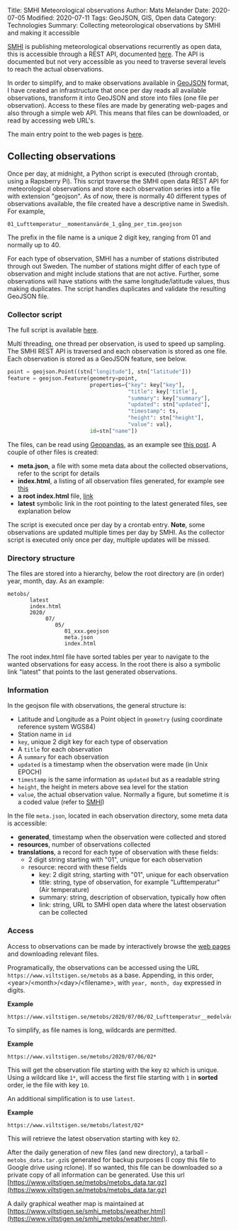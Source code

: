 Title: SMHI Meteorological observations
Author: Mats Melander
Date: 2020-07-05
Modified: 2020-07-11
Tags: GeoJSON, GIS, Open data
Category: Technologies
Summary: Collecting meteorological observations by SMHI and making it accessible

[SMHI](https://www.smhi.se/omsmhi) is publishing meteorological observations recurrently as open data, this is
accessible through a REST API, documented [here](https://opendata.smhi.se/apidocs/metobs/index.html).
The API is documented but not very accessible as you need to traverse several levels to reach the actual observations.

In order to simplify, and to make observations available in [GeoJSON](https://geojson.org/) format, I have created an
infrastructure that once per day reads all available observations, transform it into GeoJSON and store into files 
(one file per observation). Access to these files are made by generating web-pages and also through a simple web API.
This means that files can be downloaded, or read by accessing web URL's.

The main entry point to the web pages is [here](https://www.viltstigen.se/smhi_metobs/).

## Collecting observations
Once per day, at midnight, a Python script is executed (through crontab, using a Rapsberry Pi). This script traverse
the SMHI open data REST API for meteorological observations and store each observation series into a file with 
extension "geojson". As of now, there is normally 40 different types of observations available, the file created
have a descriptive name in Swedish. For example,
```text
01_Lufttemperatur__momentanvärde_1_gång_per_tim.geojson
```
The prefix in the file name is a unique 2 digit key, ranging from 01 and normally up to 40.

For each type of observation, SMHI has a number of stations distributed through out Sweden. The number of stations might
differ of each type of observation and might include stations that are not active. Further, some observations will have
stations with the same longitude/latitude values, thus making duplicates. The script handles duplicates and validate the
resulting GeoJSON file.

### Collector script
The full script is available [here](https://github.com/Wolfrax/smhi/blob/master/py/collector_metobs.py).

Multi threading, one thread per observation, is used to speed up sampling. The SMHI REST API is traversed and each 
observation is stored as one file. Each observation is stored as a GeoJSON feature, see below.
```python
point = geojson.Point((stn["longitude"], stn["latitude"]))
feature = geojson.Feature(geometry=point,
                          properties={"key": key["key"],
                                      "title": key['title'],
                                      "summary": key["summary"],
                                      "updated": stn["updated"],
                                      "timestamp": ts,
                                      "height": stn["height"],
                                      "value": val},
                          id=stn["name"])

```
The files, can be read using [Geopandas](https://geopandas.readthedocs.io/en/latest/index.html), as an example see
[this post]({filename}/articles/Technologies/carta_geoplot.md).
A couple of other files is created:

- **meta.json**, a file with some meta data about the collected observations, refer to the script for details
- **index.html**, a listing of all observation files generated, for example see [this](https://www.viltstigen.se/smhi_metobs2020/07/05/)
- **a root index.html** file, [link](https://www.viltstigen.se/smhi_metobs/)
- **latest** symbolic link in the root pointing to the latest generated files, see explanation below

The script is executed once per day by a crontab entry. **Note**, some observations are updated multiple times per day
by SMHI. As the collector script is executed only once per day, multiple updates will be missed.

### Directory structure
The files are stored into a hierarchy, below the root directory are (in order) year, month, day.
As an example:
```text
metobs/
       latest
       index.html
       2020/      
            07/  
               05/
                  01_xxx.geojson
                  meta.json
                  index.html
```
The root index.html file have sorted tables per year to navigate to the wanted observations for easy access.
In the root there is also a symbolic link "latest" that points to the last generated observations.

### Information
In the geojson file with observations, the general structure is:

- Latitude and Longitude as a Point object in `geometry` (using coordinate reference system WGS84)
- Station name in `id`
- `key`, unique 2 digit key for each type of observation
- A `title` for each observation
- A `summary` for each observation
- `updated` is a timestamp when the observation were made (in Unix EPOCH)
- `timestamp` is the same information as `updated` but as a readable string
- `height`, the height in meters above sea level for the station
- `value`, the actual observation value. Normally a figure, but sometime it is a coded value 
  (refer to [SMHI](https://opendata.smhi.se/apidocs/metobs/codes.html))

In the file `meta.json`, located in each observation directory, some meta data is accessible:

- **generated**, timestamp when the observation were collected and stored
- **resources**, number of observations collected
- **translations**, a record for each type of observation with these fields:
    * 2 digit string starting with "01", unique for each observation
    * resource: record with these fields
        * key: 2 digit string, starting with "01", unique for each observation
        * title: string, type of observation, for example "Lufttemperatur" (Air temperature)
        * summary: string, description of observation, typically how often
        * link: string, URL to SMHI open data where the latest observation can be collected

### Access
Access to observations can be made by interactively browse the [web pages](https://www.viltstigen.se/smhi_metobs/) and
downloading relevant files.

Programatically, the observations can be accessed using the URL `https://www.viltstigen.se/metobs` as a base.
Appending, in this order, &lt;year&gt;/&lt;month&gt;/&lt;day&gt;/&lt;filename&gt;, with `year, month, day` expressed 
in digits.

**Example**

    https://www.viltstigen.se/metobs/2020/07/06/02_Lufttemperatur__medelvärde_1_dygn_1_gång_per_dygn_kl_00.geojson
    
To simplify, as file names is long, wildcards are permitted.

**Example**

    https://www.viltstigen.se/metobs/2020/07/06/02*    

This will get the observation file starting with the key `02` which is unique.
Using a wildcard like `1*`, will access the first file starting with `1` in **sorted** order, ie the file with key `10`.

An additional simplification is to use `latest`.

**Example**

    https://www.viltstigen.se/metobs/latest/02*    

This will retrieve the latest observation starting with key `02`.

After the daily generation of new files (and new directory), a tarball - `metobs_data.tar.gz`is generated for backup
purposes (I copy this file to Google drive using rclone). If so wanted, this file can be downloaded so a private copy of
all information can be generated. Use this url 
[https://www.viltstigen.se/metobs/metobs_data.tar.gz](https://www.viltstigen.se/metobs/metobs_data.tar.gz)

A daily graphical weather map is maintained at 
[https://www.viltstigen.se/smhi_metobs/weather.html](https://www.viltstigen.se/smhi_metobs/weather.html).

